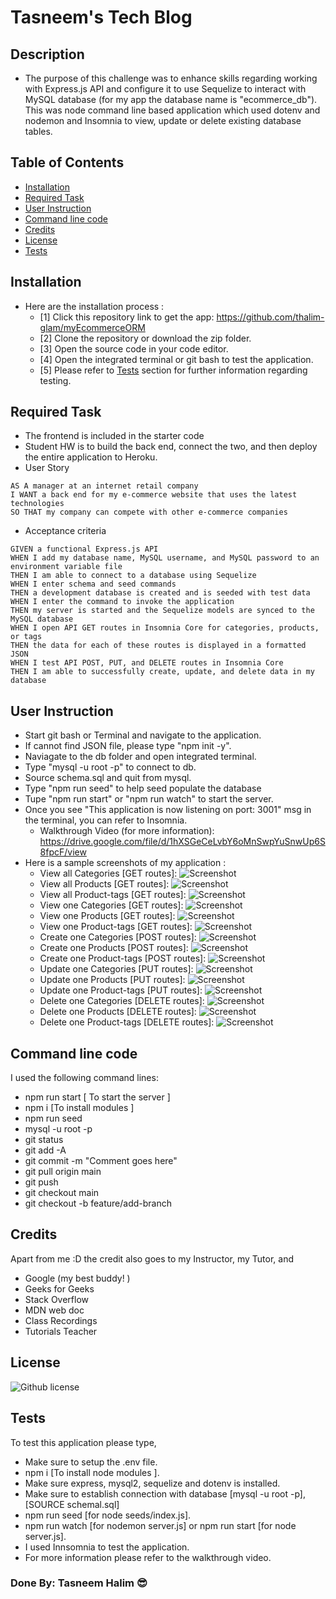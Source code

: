# Tasneem's Tech Blog
## Description
- The purpose of this challenge was to enhance skills regarding working with Express.js API and configure it to use Sequelize to interact with MySQL database (for my app the database name is "ecommerce_db"). This was node command line based application which used dotenv and nodemon and Insomnia to view, update or delete existing database tables.
## Table of Contents
  - [Installation](#installation)
  - [Required Task](#required-task)
  - [User Instruction](#user-instruction)
  - [Command line code](#command-line-code)
  - [Credits](#credits)
  - [License](#license)
  - [Tests](#tests)

## Installation

- Here are the installation process :
  - [1] Click this repository link to get the app: https://github.com/thalim-glam/myEcommerceORM 
  - [2] Clone the repository or download the zip folder.
  - [3] Open the source code in your code editor.
  - [4] Open the integrated terminal or git bash to test the application.
  - [5] Please refer to [Tests](#tests) section for further information regarding testing.

## Required Task 

- The frontend is included in the starter code
- Student HW is to build the back end, connect the two, and then deploy the entire application to Heroku.
- User Story 
```
AS A manager at an internet retail company
I WANT a back end for my e-commerce website that uses the latest technologies
SO THAT my company can compete with other e-commerce companies
```
- Acceptance criteria
```
GIVEN a functional Express.js API
WHEN I add my database name, MySQL username, and MySQL password to an environment variable file
THEN I am able to connect to a database using Sequelize
WHEN I enter schema and seed commands
THEN a development database is created and is seeded with test data
WHEN I enter the command to invoke the application
THEN my server is started and the Sequelize models are synced to the MySQL database
WHEN I open API GET routes in Insomnia Core for categories, products, or tags
THEN the data for each of these routes is displayed in a formatted JSON
WHEN I test API POST, PUT, and DELETE routes in Insomnia Core
THEN I am able to successfully create, update, and delete data in my database
```

## User Instruction

  - Start git bash or Terminal and navigate to the application.
  - If cannot find JSON file, please type "npm init -y".
  - Naviagate to the db folder and open integrated terminal.
  - Type "mysql -u root -p" to connect to db.
  - Source schema.sql and quit from mysql.
  - Type "npm run seed" to help seed populate the database
  - Tupe "npm run start" or "npm run watch" to start the server.
  - Once you see "This application is now listening on port: 3001" msg in the terminal, you can refer to Insomnia.
    - Walkthrough Video (for more information): https://drive.google.com/file/d/1hXSGeCeLvbY6oMnSwpYuSnwUp6S8fpcF/view 
  - Here is a sample screenshots of my application :
    - View all Categories [GET routes]: ![Screenshot](./assets/ViewAllC.png)
    - View all Products [GET routes]: ![Screenshot](./assets/ViewAllProducts.png)
    - View all Product-tags [GET routes]: ![Screenshot](./assets/ViewAllTags.png)
    - View one Categories [GET routes]: ![Screenshot](./assets/ViewOneCategory.png)
    - View one Products [GET routes]: ![Screenshot](./assets/ViewOneProduct.png)
    - View one Product-tags [GET routes]: ![Screenshot](./assets/ViewOneproductTag.png)
    - Create one Categories [POST routes]: ![Screenshot](./assets/CreateCategory.png)
    - Create one Products [POST routes]: ![Screenshot](./assets/CreateProduct.png)
    - Create one Product-tags [POST routes]: ![Screenshot](./assets/CreateProductTag.png)
    - Update one Categories [PUT routes]: ![Screenshot](./assets/UpdateCategory.png)
    - Update one Products [PUT routes]: ![Screenshot](./assets/UpdateaProduct.png)
    - Update one Product-tags [PUT routes]: ![Screenshot](./assets/UpdateaTag.png)
    - Delete one Categories [DELETE routes]: ![Screenshot ](./assets/DeleteaCategory.png)
    - Delete one Products [DELETE routes]: ![Screenshot ](./assets/DeleteaProduct.png)
    - Delete one Product-tags [DELETE routes]: ![Screenshot ](./assets/DeleteaTag.png)

## Command line code

I used the following command lines:
- npm run start [ To start the server ]
- npm i [To install modules ]
- npm run seed
- mysql -u root -p
- git status
- git add -A
- git commit -m "Comment goes here"
- git pull origin main
- git push
- git checkout main
- git checkout -b feature/add-branch

## Credits

Apart from me :D the credit also goes to my Instructor, my Tutor, and 
- Google (my best buddy! )
- Geeks for Geeks
- Stack Overflow
- MDN web doc
- Class Recordings
- Tutorials Teacher

## License
 ![Github license](https://img.shields.io/badge/license-MIT-blue.svg) 

## Tests

To test this application please type, 
  - Make sure to setup the .env file.
  - npm i [To install node modules ].
  - Make sure express, mysql2, sequelize and dotenv is installed.
  - Make sure to establish connection with database [mysql -u root -p], [SOURCE schemal.sql]
  - npm run seed [for node seeds/index.js].
  - npm run watch [for nodemon server.js] or npm run start [for node server.js].
  - I used Innsomnia to test the application.
  - For more information please refer to the walkthrough video.

### Done By: Tasneem Halim 😎